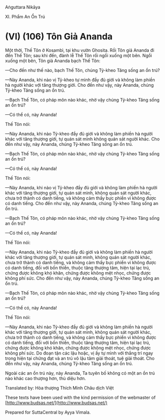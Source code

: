  

Aṅguttara Nikāya

XI. Phẩm An Ổn Trú

# (VI) (106) Tôn Giả Ananda

Một thời, Thế Tôn ở Kosambì, tại khu vườn Ghosita. Rồi Tôn giả Ananda đi đến Thế Tôn; sau khi đến, đảnh lễ Thế Tôn rồi ngồi xuống một bên. Ngồi xuống một bên, Tôn giả Ananda bạch Thế Tôn:

—Cho đến như thế nào, bạch Thế Tôn, chúng Tỷ-kheo Tăng sống an ổn trú?

—Này Ananda, khi nào vị Tỷ-kheo tự mình đầy đủ giới và không làm phiền hà người khác với tăng thượng giới. Cho đến như vậy, này Ananda, chúng Tỷ-kheo Tăng sống an ổn trú.

—Bạch Thế Tôn, có pháp môn nào khác, nhờ vậy chúng Tỷ-kheo Tăng sống an ổn trú?

—Có thể có, này Ananda!

Thế Tôn nói:

—Này Ananda, khi nào Tỷ-kheo đầy đủ giới và không làm phiền hà người khác với tăng thượng giới, tự quán sát mình không quán sát người khác. Cho đến như vậy, này Ananda, chúng Tỷ-kheo Tăng sống an ổn trú.

—Bạch Thế Tôn, có pháp môn nào khác, nhờ vậy chúng Tỷ-kheo Tăng sống an ổn trú?

—Có thể có, này Ananda!

Thế Tôn nói:

—Này Ananda, khi nào vị Tỷ-kheo đầy đủ giới và không làm phiền hà người khác với tăng thượng giới, tự quán sát mình, không quán sát người khác, chưa trở thành có danh tiếng, và không cảm thấy bực phiền vì không được có danh tiếng. Cho đến như vậy, này Ananda, chúng Tỷ-kheo Tăng sống an ổn trú.

—Bạch Thế Tôn, có pháp môn nào khác, nhờ vậy chúng Tỷ-kheo Tăng sống an ổn trú?

—Có thể có, này Ananda!

Thế Tôn nói:

—Này Ananda, khi nào Tỷ-kheo đầy đủ giới và không làm phiền hà người khác với tăng thượng giới, tự quán sát mình, không quán sát người khác, chưa trở thành có danh tiếng, và không cảm thấy bực phiền vì không được có danh tiếng, đối với bốn thiền, thuộc tăng thượng tâm, hiện tại lạc trú, chứng được không khó khăn, chứng được không mệt nhọc, chứng được không phí sức. Cho đến như vậy, này Ananda, chúng Tỷ-kheo Tăng sống an ổn trú.

—Bạch Thế Tôn, có pháp môn nào khác, nhờ vậy chúng Tỷ-kheo Tăng sống an ổn trú?

—Có thể có, này Ananda!

Thế Tôn nói:

—Này Ananda, khi nào Tỷ-kheo đầy đủ giới và không làm phiền hà người khác với tăng thượng giới, tự quán sát mình, không quán sát người khác, chưa trở thành có danh tiếng, và không cảm thấy bực phiền vì không được có danh tiếng, đối với bốn thiền, thuộc tăng thượng tâm, hiện tại lạc trú, chứng được không khó khăn, chứng được không mệt nhọc, chứng được không phí sức. Do đoạn tận các lậu hoặc, vị ấy tự mình với thắng trí ngay trong hiện tại chứng đạt và an trú vô lậu tâm giải thoát, tuệ giải thoát. Cho đến như vậy, này Ananda, chúng Tỷ-kheo Tăng sống an ổn trú.

Ngoài các an ổn trú này, này Ananda, Ta tuyên bố không có một an ổn trú nào khác cao thượng hơn, thù diệu hơn.

Translated by: Hòa thượng Thích Minh Châu dịch Việt

These texts have been used with the kind permission of the webmaster of [http://www.budsas.net/](http://www.budsas.net/)

Prepared for SuttaCentral by Ayya Vimala.